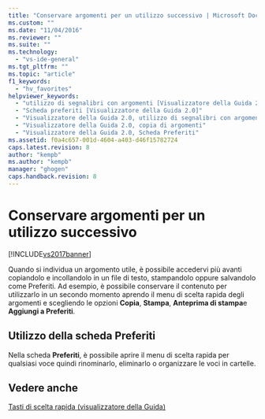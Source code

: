 ```yaml
---
title: "Conservare argomenti per un utilizzo successivo | Microsoft Docs"
ms.custom: ""
ms.date: "11/04/2016"
ms.reviewer: ""
ms.suite: ""
ms.technology: 
  - "vs-ide-general"
ms.tgt_pltfrm: ""
ms.topic: "article"
f1_keywords: 
  - "hv_favorites"
helpviewer_keywords: 
  - "utilizzo di segnalibri con argomenti [Visualizzatore della Guida 2.0]"
  - "Scheda preferiti [Visualizzatore della Guida 2.0]"
  - "Visualizzatore della Guida 2.0, utilizzo di segnalibri con argomenti"
  - "Visualizzatore della Guida 2.0, copia di argomenti"
  - "Visualizzatore della Guida 2.0, Scheda Preferiti"
ms.assetid: f0a4c657-001d-4604-a403-d46f15782724
caps.latest.revision: 8
author: "kempb"
ms.author: "kempb"
manager: "ghogen"
caps.handback.revision: 8
---
```

# Conservare argomenti per un utilizzo successivo
[!INCLUDE[vs2017banner](../code-quality/includes/vs2017banner.md)]

Quando si individua un argomento utile, è possibile accedervi più avanti copiandolo e incollandolo in un file di testo, stampandolo oppure salvandolo come Preferiti.  Ad esempio, è possibile conservare il contenuto per utilizzarlo in un secondo momento aprendo il menu di scelta rapida degli argomenti e scegliendo le opzioni **Copia**, **Stampa**, **Anteprima di stampa**e **Aggiungi a Preferiti**.  
  
## Utilizzo della scheda Preferiti  
 Nella scheda **Preferiti**, è possibile aprire il menu di scelta rapida per qualsiasi voce quindi rinominarlo, eliminarlo o organizzare le voci in cartelle.  
  
## Vedere anche  
 [Tasti di scelta rapida \(visualizzatore della Guida\)](../ide/shortcut-keys-help-viewer.md)